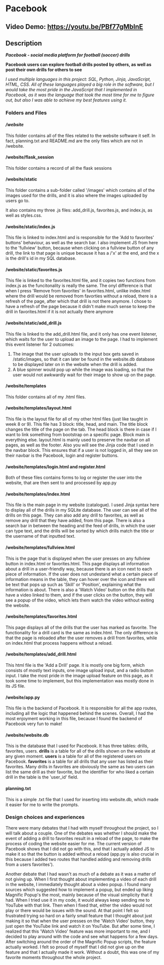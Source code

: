 # Pacebook
## Video Demo: https://youtu.be/PBf77gMblnE
## Description

***Pacebook - social media platform for football (soccer) drills***

**Pacebook users can explore football drills posted by others, as well as post their own drills for others to see**


*I used multiple languages in this project: SQL, Python, Jinja, JavaScript, HTML, CSS. All of these languages played a big role in the software, but I would take the most pride in the JavaScript that I implemented in Pacebook, as it was the language that took the most time for me to figure out, but also I was able to achieve my best features using it.*

### Folders and Files

#### */website*
This folder contains all of the files related to the website software it self. In fact, planning.txt and README.md are the only files which are not in /website.

#### /website/flask_session
This folder contains a record of all the flask sessions

#### /website/static
This folder contains a sub-folder called '/images' which contains all of the images used for the drills, and it is also where the images uploaded by users go to.

It also contains my three .js files: add_drill.js, favorites.js, and index.js, as well as styles.css.

#### /website/static/index.js
This file is linked to index.html and is responsible for the 'Add to favorites' buttons' behaviour, as well as the search bar. I also implement JS from here to the 'fullview' button, because when clicking on a fullview button of any drill, the link to that page is unique because it has a /'x' at the end, and the x is the drill's id in my SQL database.

#### /website/static/favorites.js
This file is linked to the favorites.html file, and it copies two functions from index.js as the funcitonality is really the same. The onyl difference is that when I press 'Remove from favorites' in favorites.html, unlike index.html where the drill would be removed from favorties without a reload, there is a refresh of the page, after which that drill is not there anymore. I chose to have a refresh of the page because it didn't make much sense to keep the drill in favorites.html if it is not actually there anymore

#### /website/static/add_drill.js
This file is linked to the add_drill.html file, and it only has one event listener, which waits for the user to upload an image to the page. I had to implement this event listener for 2 outcomes:
1) The image that the user uploads to the input box gets saved in /static/images, so that it can later be found in the website.db database to be displayed later on in the website when the drill is added.
2) A blue spinner would pop up while the image was loading, so that the user would not awkwardly wait for their image to show up on the page.


#### /website/templates
This folder contains all of my .html files.

#### /website/templates/layout.html
This file is the layout file for all of my other html files (just like taught in week 8 or 9). This file has 3 block: title, head, and main. The title block changes the title of the page on the tab. The head block is there in case if I want to link something from bootstrap on a specific page. Block main is everything else. layout.html is mainly used to preserve the navbar on all pages, as well as the footer. Also you will see the Jinja code that I used in the navbar block. This ensures that if a user is not logged in, all they see on their navbar is the Pacebook, login and register buttons.

#### /website/templates/login.html and register.html
Both of these files contains forms to log or register the user into the website, that are then sent to and processed by app.py

#### /website/templates/index.html
This file is the main page in my website (catalogue). I used Jinja syntax here to display all of the drills in my SQLite database. The user can see all of the drills on this page. They can also add any drill to favorites, as well as remove any drill that they have added, from this page. There is also a search bar in between the heading and the feed of drills, in which the user can type text, and the drills will be sorted by which drills match the title or the username of that inputted text.

#### /website/templates/fullview.html
This is the page that is displayed when the user presses on any fullview button in index.html or favorites.html. This page displays all information about a drill in a user-friendly way, because there is an icon next to each piece of information. If the user does not undestand what a certain piece of information means in the table, they can hover over the icon and there will be text that pops up such as 'Skill' or 'Position', explaining what the information is about. There is also a 'Watch Video' button on the drills that have a video linked to them, and if the user clicks on the button, they will see a popup of the video, which lets them watch the video without exiting the website.

#### /website/templates/favorites.html
This page displays all of the drills that the user has marked as favorite. The functionality for a drill card is the same as index.html. The only difference is that the page is reloaded after the user removes a drill from favorites, while on index.html that process happens without a reload.

#### /website/templates/add_drill.html
This html file is the 'Add a Drill' page. It is mostly one big form, which consists of mostly text inputs, one image upload input, and a radio button input. I take the most pride in the image upload feature on this page, as it took some time to implement, but this implementation was mostly done in its JS file.

#### /website/app.py
This file is the backend of Pacebook. It is responsible for all the app routes, including all the logic that happened behind the scenes. Overall, I had the most enjoyment working in this file, because I found the backend of Pacebook very fun to make!

#### /website/website.db
This is the database that I used for Pacebook. It has three tables: drills, favorites, users. **drills** is a table for all of the drills shown on the website at any given moment. **users** is a table for all of the registered users on Pacebook. **favorites** is a table for all drills that any user has listed as their favorites. Many drills in favorites are obviously the same as two users can list the same drill as their favorite, but the identifier for who liked a certain drill in the table is the 'user_id' field.

#### planning.txt
This is a simple .txt file that I used for inserting into website.db, which made it easier for me to write the prompts.

### Design choices and experiences
There were many debates that I had with myself throughout the project, so I will talk about a couple. One of the debates was whether I should make the event of adding a drill to favorites result in a reload of the page, to make the process of coding the website easier for me. The current version of Pacebook shows that I did not go with this, and that I actually added JS to make it so that the button is added without a reload (app.py is also crucial in this because I added two routes that handled adding and removing drills from a users favorites').

Another debate that I had wasn't as much of a debate as it was a matter of not giving up. When I first thought about implementing a video of each drill in the website, I immediately thought about a video popup. I found many sources which suggested how to implement a popup, but ended up liking Magnific Popup's the most, mainly because of the visual simplicity that it had. When I tried use it in my code, it would always keep sending me to YouTube with that link. Then when I fixed that, either the video would not play or there would be issues with the sound. At that point I felt so frustrated trying so hard on a fairly small feature that I thought about just making it so that when the user presses on the 'Watch Video' button, they just open the YouTube link and watch it on YouTube. But after some time, I realized that this 'Watch Video' feature was more important to me, and I decided to play around with the code and see what happens for a few days. After switching around the order of the Magnific Popup scripts, the feature actually worked. I felt so proud of myself that I did not give up on the feature and that I actually made it work. Without a doubt, this was one of my favorite moments throughout the whole project.

